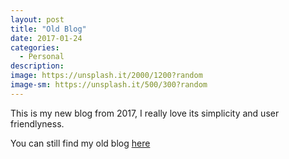 ```yaml
---
layout: post
title: "Old Blog"
date: 2017-01-24
categories:
  - Personal
description: 
image: https://unsplash.it/2000/1200?random
image-sm: https://unsplash.it/500/300?random
---
```

This is my new blog from 2017, I really love its simplicity and user friendlyness.

You can still find my old blog [here](https://kaziridwan.github.io/blog.2016/)
